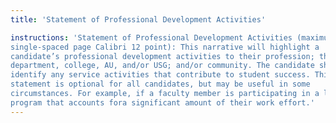```yaml
---
title: 'Statement of Professional Development Activities' 

instructions: 'Statement of Professional Development Activities (maximum one
single-spaced page Calibri 12 point): This narrative will highlight a
candidate’s professional development activities to their profession; their
department, college, AU, and/or USG; and/or community. The candidate should
identify any service activities that contribute to student success. This
statement is optional for all candidates, but may be useful in some
circumstances. For example, if a faculty member is participating in a leadership
program that accounts fora significant amount of their work effort.'
---
```


